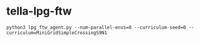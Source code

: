 # tella-lpg-ftw
```
python3 lpg_ftw_agent.py --num-parallel-envs=8 --curriculum-seed=0 --curriculum=MiniGridSimpleCrossingS9N1
```
